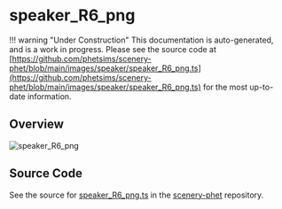 # speaker_R6_png

!!! warning "Under Construction"
    This documentation is auto-generated, and is a work in progress. Please see the source code at
    [https://github.com/phetsims/scenery-phet/blob/main/images/speaker/speaker_R6_png.ts](https://github.com/phetsims/scenery-phet/blob/main/images/speaker/speaker_R6_png.ts) for the most up-to-date information.

## Overview



<img id="doc-image" alt="speaker_R6_png">
<script type="module">
import { speaker_R6_png } from '/lib/scenerystack.esm.min.js';

if ( speaker_R6_png instanceof HTMLImageElement ) {
  document.querySelector( '#doc-image' ).src = speaker_R6_png.src;
}
else if ( Array.isArray( speaker_R6_png ) ) {
  document.querySelector( '#doc-image' ).src = speaker_R6_png[ 0 ].url;
}
</script>




## Source Code

See the source for [speaker_R6_png.ts](https://github.com/phetsims/scenery-phet/blob/main/images/speaker/speaker_R6_png.ts) in the [scenery-phet](https://github.com/phetsims/scenery-phet) repository.
